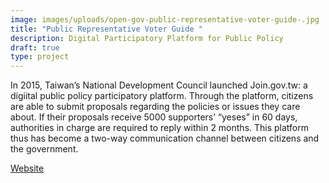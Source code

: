 ```yaml
---
image: images/uploads/open-gov-public-representative-voter-guide-.jpg
title: "Public Representative Voter Guide "
description: Digital Participatory Platform for Public Policy
draft: true
type: project
---
```

In 2015, Taiwan’s National Development Council launched Join.gov.tw: a digiital public policy participatory platform. Through the platform, citizens are able to submit proposals regarding the policies or issues they care about. If their proposals receive 5000 supporters’ “yeses” in 60 days, authorities in charge are required to reply within 2 months. This platform thus has become a two-way communication channel between citizens and the government. 

[Website](https://join.gov.tw/)